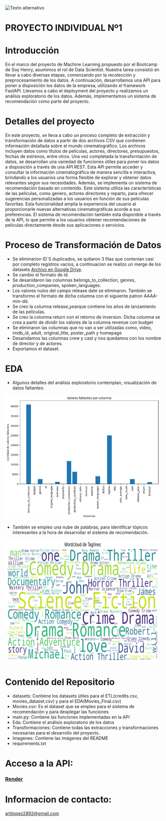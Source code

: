 
<img src="https://sase.org/wp-content/uploads/2020/06/BANNER-SIZE-AI-and-Machine-Learning.jpg" alt="Texto alternativo" width="1600" height="500">

# PROYECTO INDIVIDUAL Nº1

# Introducción
En el marco del proyecto de Machine Learning propuesto por el Bootcamp de Soy Henry, asumimos el rol de Data Scientist. Nuestra tarea consistió en llevar a cabo diversas etapas, comenzando por la recolección y preprocesamiento de los datos. A continuación, desarrollamos una API para poner a disposición los datos de la empresa, utilizando el framework FastAPI. Llevamos a cabo el deployment del proyecto y realizamos un análisis exploratorio de los datos.
Además, implementamos un sistema de recomendación como parte del proyecto.


# Detalles del proyecto
En este proyecto, se lleva a cabo un proceso completo de extracción y transformación de datos  a partir de dos archivos CSV que contienen información detallada sobre el mundo cinematográfico. Los archivos incluyen datos como títulos de películas, actores, directores, presupuestos, fechas de estrenos, entre otros.
Una vez completada la transformación de datos, se desarrollan una variedad de funciones útiles para poner los datos a disposición a través de una API REST. Esta API permite acceder y consultar la información cinematográfica de manera sencilla e interactiva, brindando a los usuarios una forma flexible de explorar y obtener datos relevantes según sus necesidades.
Además, se implementa un sistema de recomendación basado en contenido. Este sistema utiliza las características de las películas, como genero, actores directores y reparto, para ofrecer sugerencias personalizadas a los usuarios en función de sus películas favoritas. Esta funcionalidad amplía la experiencia del usuario al proporcionarle nuevas alternativas cinematográficas acorde a sus preferencias. El sistema de recomendación también esta disponible a través de la API, lo que permite a los usuarios obtener recomendaciones de películas directamente desde sus aplicaciones o servicios.

# Proceso de Transformación de Datos
- Se eliminarion ID´S duplicados, se quitaron 3 filas que contenian casi por completo registros vacios, a continuacion se realizo un merge de los datasets [Archivo en Google Drive](https://drive.google.com/drive/folders/1zTB33VXNYYm3n14dIHqllvgNl7Sp5l6c?usp=drive_link). 
- Se cambio el formato de id.
- Se desanidaron las columnas belongs_to_collection, genres, production_companies, spoken_languages.
- Los valores nulos del campo release date se eliminaron. También se transformo el formato de dicha columna con el siguiente patron AAAA-mm-dd.
- Se creo la columna release_yearque contiene los años de lanzamiento de las peliculas.
- Se creo la columna return con el retorno de inversion. Dicha columna se crea a partir de dividir los valores de la columna revenue con budget
- Se eliminaron las columnas que no van a ser utilizadas como, video, imdb_id, adult, original_title, poster_path y homepage
- Desanidamos las columnas crew y cast y nos quedamos con los nombre de director y de actores.
- Exportamos el dataset.

# EDA
- Algunos detalles del análisis exploratorio contemplan, visualización de datos faltantes:

<img src="Imagenes\output.png" alt="Texto alternativo" width="500" height="400">

- También se empleo una nube de palabras, para identificar tópicos interesantes a la hora de desarrollar el sistema de recomendación.

<img src="Imagenes\output2.png" alt="Texto alternativo" width="500" height="400">

# Contenido del Repositorio

- datasets: Contiene los datasets útiles para el ETL(credits.csv, movies_dataset.csv) y para el EDA(Movies_Final.csv)
- Movies.csv: Es el dataset que se empleo para el sistema de recomendación y para desplegar las funciones
- main.py: Contiene las funciones implementadas en la API
- Eda: Contiene el análisis exploratorio de los datos
- Transformaciones: Contiene todas las extracciones y transformaciones necesarias para el desarrollo del proyecto.
- Imagenes: Contiene las imágenes del README
- requirements.txt

# Acceso a la API:
### [Render](https://movie-deploy.onrender.com/docs)

# Informacion de contacto:
artilopez2892@gmail.com




